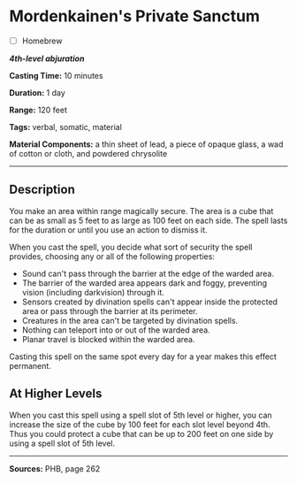 # Mordenkainen's Private Sanctum

- [ ] Homebrew

***4th-level abjuration***

**Casting Time:** 10 minutes

**Duration:** 1 day

**Range:** 120 feet

**Tags:** verbal, somatic, material

**Material Components:** a thin sheet of lead, a piece of opaque glass, a wad of cotton or cloth, and powdered chrysolite

---

## Description
You make an area within range magically secure.
The area is a cube that can be as small as 5 feet to as large as 100 feet on each side.
The spell lasts for the duration or until you use an action to dismiss it.

When you cast the spell, you decide what sort of security the spell provides, choosing any or all of the following properties:
- Sound can't pass through the barrier at the edge of the warded area.
- The barrier of the warded area appears dark and foggy, preventing vision (including darkvision) through it.
- Sensors created by divination spells can't appear inside the protected area or pass through the barrier at its perimeter.
- Creatures in the area can't be targeted by divination spells.
- Nothing can teleport into or out of the warded area.
- Planar travel is blocked within the warded area.

Casting this spell on the same spot every day for a year makes this effect permanent.

## At Higher Levels
When you cast this spell using a spell slot of 5th level or higher, you can increase the size of the cube by 100 feet for each slot level beyond 4th.
Thus you could protect a cube that can be up to 200 feet on one side by using a spell slot of 5th level.

---

**Sources:** PHB, page 262
